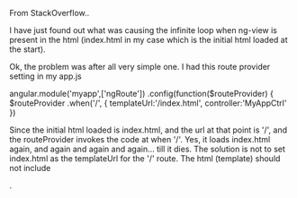 From StackOverflow..

I have just found out what was causing the infinite loop when ng-view is present in the html (index.html in my case which is the initial html loaded at the start).

Ok, the problem was after all very simple one. I had this route provider setting in my app.js

  angular.module('myapp',['ngRoute'])
    .config(function($routeProvider) {
      $routeProvider
      .when('/', {
          templateUrl:'/index.html',
          controller:'MyAppCtrl'
      })

Since the initial html loaded is index.html, and the url at that point is '/', and the routeProvider invokes the code at when '/'. Yes, it loads index.html again, and again and again and again... till it dies. The solution is not to set index.html as the templateUrl for the '/' route. The html (template) should not include <div ng-view></div>.

